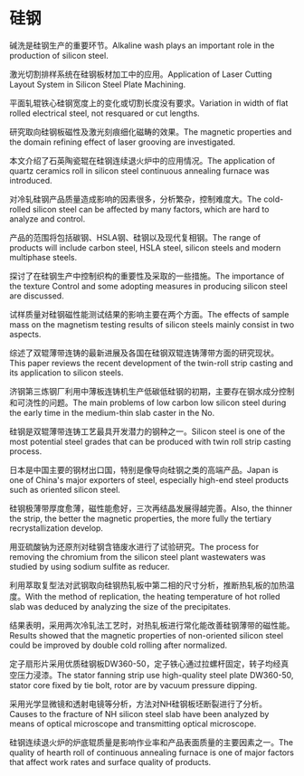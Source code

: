 # 硅钢

<p><span class="chinese">碱洗是硅钢生产的重要环节。</span><span class="english">Alkaline wash plays an important role in the production of silicon steel.</span></p>

<p><span class="chinese">激光切割排样系统在硅钢板材加工中的应用。</span><span class="english">Application of Laser Cutting Layout System in Silicon Steel Plate Machining.</span></p>

<p><span class="chinese">平面轧辊铁心硅钢宽度上的变化或切割长度没有要求。</span><span class="english">Variation in width of flat rolled electrical steel, not resquared or cut lengths.</span></p>

<p><span class="chinese">研究取向硅钢板磁性及激光刻痕细化磁畴的效果。</span><span class="english">The magnetic properties and the domain refining effect of laser grooving are investigated.</span></p>

<p><span class="chinese">本文介绍了石英陶瓷辊在硅钢连续退火炉中的应用情况。</span><span class="english">The application of quartz ceramics roll in silicon steel continuous annealing furnace was introduced.</span></p>

<p><span class="chinese">对冷轧硅钢产品质量造成影响的因素很多，分析繁杂，控制难度大。</span><span class="english">The cold- rolled silicon steel can be affected by many factors, which are hard to analyze and control.</span></p>

<p><span class="chinese">产品的范围将包括碳钢、HSLA钢、硅钢以及现代复相钢。</span><span class="english">The range of products will include carbon steel, HSLA steel, silicon steels and modern multiphase steels.</span></p>

<p><span class="chinese">探讨了在硅钢生产中控制织构的重要性及采取的一些措施。</span><span class="english">The importance of the texture Control and some adopting measures in producing silicon steel are discussed.</span></p>

<p><span class="chinese">试样质量对硅钢磁性能测试结果的影响主要在两个方面。</span><span class="english">The effects of sample mass on the magnetism testing results of silicon steels mainly consist in two aspects.</span></p>

<p><span class="chinese">综述了双辊薄带连铸的最新进展及各国在硅钢双辊连铸薄带方面的研究现状。</span><span class="english">This paper reviews the recent development of the twin-roll strip casting and its application to silicon steels.</span></p>

<p><span class="chinese">济钢第三炼钢厂利用中薄板连铸机生产低碳低硅钢的初期，主要存在钢水成分控制和可浇性的问题。</span><span class="english">The main problems of low carbon low silicon steel during the early time in the medium-thin slab caster in the No.</span></p>

<p><span class="chinese">硅钢是双辊薄带连铸工艺最具开发潜力的钢种之一。</span><span class="english">Silicon steel is one of the most potential steel grades that can be produced with twin roll strip casting process.</span></p>

<p><span class="chinese">日本是中国主要的钢材出口国，特别是像导向硅钢之类的高端产品。</span><span class="english">Japan is one of China's major exporters of steel, especially high-end steel products such as oriented silicon steel.</span></p>

<p><span class="chinese">硅钢极薄带厚度愈薄，磁性能愈好，三次再结晶发展得越完善。</span><span class="english">Also, the thinner the strip, the better the magnetic properties, the more fully the tertiary recrystallization develop.</span></p>

<p><span class="chinese">用亚硫酸钠为还原剂对硅钢含铬废水进行了试验研究。</span><span class="english">The process for removing the chromium from the silicon steel plant wastewaters was studied by using sodium sulfite as reducer.</span></p>

<p><span class="chinese">利用萃取复型法对武钢取向硅钢热轧板中第二相的尺寸分析，推断热轧板的加热温度。</span><span class="english">With the method of replication, the heating temperature of hot rolled slab was deduced by analyzing the size of the precipitates.</span></p>

<p><span class="chinese">结果表明，采用两次冷轧法工艺时，对热轧板进行常化能改善硅钢薄带的磁性能。</span><span class="english">Results showed that the magnetic properties of non-oriented silicon steel could be improved by double cold rolling after normalized.</span></p>

<p><span class="chinese">定子扇形片采用优质硅钢板DW360-50，定子铁心通过拉螺杆固定，转子均经真空压力浸漆。</span><span class="english">The stator fanning strip use high-quality steel plate DW360-50, stator core fixed by tie bolt, rotor are by vacuum pressure dipping.</span></p>

<p><span class="chinese">采用光学显微镜和透射电镜等分析，方法对NH硅钢板坯断裂进行了分析。</span><span class="english">Causes to the fracture of NH silicon steel slab have been analyzed by means of optical microscope and transmitting optical microscope.</span></p>

<p><span class="chinese">硅钢连续退火炉的炉底辊质量是影响作业率和产品表面质量的主要因素之一。</span><span class="english">The quality of hearth roll of continuous annealing furnace is one of major factors that affect work rates and surface quality of products.</span></p>

